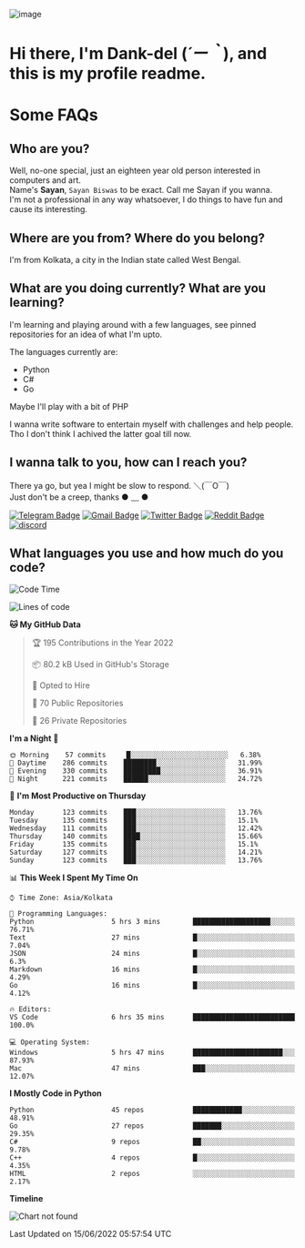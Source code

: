 ![image](https://user-images.githubusercontent.com/63096193/125182844-29f20800-e22f-11eb-8dc9-b0f2d29647bb.png)

# **Hi there, I'm Dank-del (*´ー｀*), and this is my profile readme.**
<!--  [![Profile views](https://gpvc.arturio.dev/dank-del)](https://github.com/dank-del) -->
# Some FAQs

## **Who are you?**

Well, no-one special, just an eighteen year old person interested in computers and art. \
Name's **Sayan**, `Sayan Biswas` to be exact. Call me Sayan if you wanna. \
I'm not a professional in any way whatsoever, I do things to have fun and cause its interesting.

## **Where are you from? Where do you belong?**

I'm from Kolkata, a city in the Indian state called West Bengal.

## **What are you doing currently? What are you learning?**

I'm learning and playing around with a few languages, see pinned repositories for an idea of what I'm upto.

The languages currently are:

- Python
- C#
- Go

Maybe I'll play with a bit of PHP

I wanna write software to entertain myself with challenges and help people. \
Tho I don't think I achived the latter goal till now.

<!--## **Eww, I see a weeb profile.**

Can't help it, it's the best way to hide my face on this account
> Why do people hate weebs .-.

## **Cool, what more interests you?**

My interests are quite, weird. They're scattered all over the place. \
I've been fascinated by music and have studied it since the age of 6, I've performed on stage and on air but yeah now I've been away from that. I specialize in key instruments. \
Another thing that interests me is Media Production, aka, working with audio, video and broadcasting media.

> I just like art in general. also feeds the reason of me being obsessed with Japanese drawings (⋟ ﹏ ⋞)-->

## **I wanna talk to you, how can I reach you?**

There ya go, but yea I might be slow to respond. ＼(￣O￣) \
Just don't be a creep, thanks ● ﹏ ●

[![Telegram Badge](https://img.shields.io/badge/-dank_as_fuck-1ca0f1?style=flat-square&logo=telegram&logoColor=white&link=https://t.me/dank_as_fuck)](https://t.me/dank_as_fuck)
[![Gmail Badge](https://img.shields.io/badge/-chizuru@kanojo.tk-c14438?style=flat-square&logo=Gmail&logoColor=white&link=mailto:chizuru@kanojo.tk)](mailto:chizuru@kanojo.tk)
[![Twitter Badge](https://img.shields.io/twitter/follow/TheDankDel?style=social)](https://twitter.com/TheDankDel)
[![Reddit Badge](https://img.shields.io/reddit/user-karma/combined/dank_as_fuck_?style=social)](https://www.reddit.com/user/dank_as_fuck_/)
[![discord](https://discord-md-badge.vercel.app/api/shield/506536929152466945?style=social)](https://discordapp.com/users/506536929152466945)

## **What languages you use and how much do you code?**

<!--START_SECTION:waka-->
![Code Time](http://img.shields.io/badge/Code%20Time-611%20hrs%2024%20mins-blue)

![Lines of code](https://img.shields.io/badge/From%20Hello%20World%20I%27ve%20Written-755%20Thousand%20lines%20of%20code-blue)

**🐱 My GitHub Data** 

> 🏆 195 Contributions in the Year 2022
 > 
> 📦 80.2 kB Used in GitHub's Storage 
 > 
> 💼 Opted to Hire
 > 
> 📜 70 Public Repositories 
 > 
> 🔑 26 Private Repositories  
 > 
**I'm a Night 🦉** 

```text
🌞 Morning    57 commits     █░░░░░░░░░░░░░░░░░░░░░░░░   6.38% 
🌆 Daytime    286 commits    ████████░░░░░░░░░░░░░░░░░   31.99% 
🌃 Evening    330 commits    █████████░░░░░░░░░░░░░░░░   36.91% 
🌙 Night      221 commits    ██████░░░░░░░░░░░░░░░░░░░   24.72%

```
📅 **I'm Most Productive on Thursday** 

```text
Monday       123 commits    ███░░░░░░░░░░░░░░░░░░░░░░   13.76% 
Tuesday      135 commits    ███░░░░░░░░░░░░░░░░░░░░░░   15.1% 
Wednesday    111 commits    ███░░░░░░░░░░░░░░░░░░░░░░   12.42% 
Thursday     140 commits    ████░░░░░░░░░░░░░░░░░░░░░   15.66% 
Friday       135 commits    ███░░░░░░░░░░░░░░░░░░░░░░   15.1% 
Saturday     127 commits    ███░░░░░░░░░░░░░░░░░░░░░░   14.21% 
Sunday       123 commits    ███░░░░░░░░░░░░░░░░░░░░░░   13.76%

```


📊 **This Week I Spent My Time On** 

```text
⌚︎ Time Zone: Asia/Kolkata

💬 Programming Languages: 
Python                   5 hrs 3 mins        ███████████████████░░░░░░   76.71% 
Text                     27 mins             █░░░░░░░░░░░░░░░░░░░░░░░░   7.04% 
JSON                     24 mins             █░░░░░░░░░░░░░░░░░░░░░░░░   6.3% 
Markdown                 16 mins             █░░░░░░░░░░░░░░░░░░░░░░░░   4.29% 
Go                       16 mins             █░░░░░░░░░░░░░░░░░░░░░░░░   4.12%

🔥 Editors: 
VS Code                  6 hrs 35 mins       █████████████████████████   100.0%

💻 Operating System: 
Windows                  5 hrs 47 mins       ██████████████████████░░░   87.93% 
Mac                      47 mins             ███░░░░░░░░░░░░░░░░░░░░░░   12.07%

```

**I Mostly Code in Python** 

```text
Python                   45 repos            ████████████░░░░░░░░░░░░░   48.91% 
Go                       27 repos            ███████░░░░░░░░░░░░░░░░░░   29.35% 
C#                       9 repos             ██░░░░░░░░░░░░░░░░░░░░░░░   9.78% 
C++                      4 repos             █░░░░░░░░░░░░░░░░░░░░░░░░   4.35% 
HTML                     2 repos             ░░░░░░░░░░░░░░░░░░░░░░░░░   2.17%

```


**Timeline**

![Chart not found](https://raw.githubusercontent.com/Dank-del/Dank-del/main/charts/bar_graph.png) 


 Last Updated on 15/06/2022 05:57:54 UTC
<!--END_SECTION:waka-->

<!--## **Can I stalk your spotify?**

Um sure.

![OwO Spotify](https://spotify-recently-played-readme.vercel.app/api?user=31fdrsslnr7nvq4ytqwtw7c4rxfm&count=5)-->
